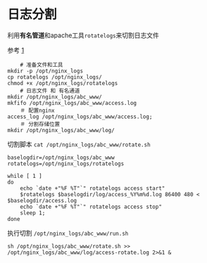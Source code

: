 # 日志分割

利用**有名管道**和apache工具`rotatelogs`来切割日志文件

参考 [1](http://blog.chinaunix.net/uid-11121450-id-3177198.html)

```shell
    # 准备文件和工具
mkdir -p /opt/nginx_logs
cp rotatelogs /opt/nginx_logs/
chmod +x /opt/nginx_logs/rotatelogs
    # 日志文件 和 有名通道
mkdir /opt/nginx_logs/abc_www/
mkfifo /opt/nginx_logs/abc_www/access.log
    ＃ 配置nginx
access_log /opt/nginx_logs/abc_www/access.log;
    ＃ 分割存储位置
mkdir /opt/nginx_logs/abc_www/log/
```

切割脚本 `cat /opt/nginx_logs/abc_www/rotate.sh`

```shell
baselogdir=/opt/nginx_logs/abc_www
rotatelogs=/opt/nginx_logs/rotatelogs

while [ 1 ]
do
    echo `date +"%F %T"`" rotatelogs access start"
    $rotatelogs $baselogdir/log/access_%Y%m%d.log 86400 480 < $baselogdir/access.log
    echo `date +"%F %T"`" rotatelogs access stop"
    sleep 1;
done
```

执行切割 `/opt/nginx_logs/abc_www/run.sh`

```shell
sh /opt/nginx_logs/abc_www/rotate.sh >> /opt/nginx_logs/abc_www/log/access-rotate.log 2>&1 &
```